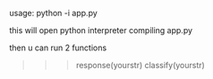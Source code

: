 usage: 
python -i app.py

this will open python interpreter compiling app.py

then u can run 2 functions 

>>>response(yourstr)
>>>classify(yourstr)
